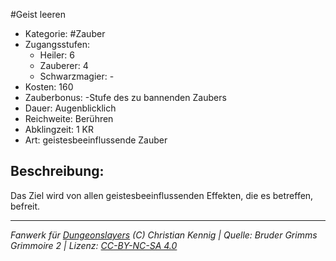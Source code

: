 #Geist leeren  
- Kategorie: #Zauber  
- Zugangsstufen:  
  - Heiler: 6  
  - Zauberer: 4  
  - Schwarzmagier: -  
- Kosten: 160  
- Zauberbonus: -Stufe des zu bannenden Zaubers  
- Dauer: Augenblicklich  
- Reichweite: Berühren  
- Abklingzeit: 1 KR  
- Art: geistesbeeinflussende Zauber     

## Beschreibung:
Das Ziel wird von allen geistesbeeinflussenden Effekten, die es betreffen, befreit.


___
*Fanwerk für [Dungeonslayers](https://www.dungeonslayers.net/) (C) Christian Kennig | Quelle: Bruder Grimms Grimmoire 2 | Lizenz: [CC-BY-NC-SA 4.0](https://creativecommons.org/licenses/by-nc-sa/4.0/deed.de)*